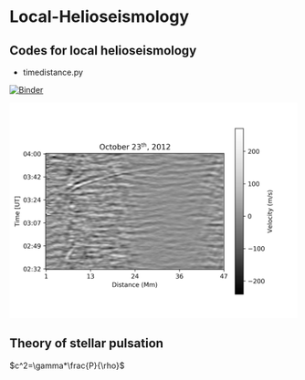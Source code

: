 # Local-Helioseismology

## Codes for local helioseismology

* timedistance.py

[![Binder](https://mybinder.org/badge.svg)](https://mybinder.org/v2/gh/AngelMartinezC/Local-Helioseismology/master?urlpath=lab)

![Sunquake Image](sunquake.png)

## Theory of stellar pulsation

$c^2=\gamma*\frac{P}{\rho}$
